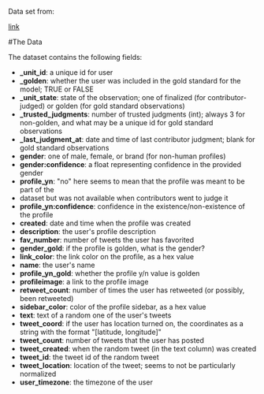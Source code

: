 Data set from:

[link](https://www.kaggle.com/crowdflower/twitter-user-gender-classification)

#The Data

The dataset contains the following fields:

* **_unit_id**: a unique id for user
* **_golden**: whether the user was included in the gold standard for the model; TRUE or FALSE
* **_unit_state**: state of the observation; one of finalized (for contributor-judged) or golden (for gold standard observations)
* **_trusted_judgments**: number of trusted judgments (int); always 3 for non-golden, and what may be a unique id for gold standard observations
* **_last_judgment_at**: date and time of last contributor judgment; blank for gold standard observations
* **gender**: one of male, female, or brand (for non-human profiles)
* **gender:confidence**: a float representing confidence in the provided gender
* **profile_yn**: "no" here seems to mean that the profile was meant to be part of the
* dataset but was not available when contributors went to judge it
* **profile_yn:confidence**: confidence in the existence/non-existence of the profile
* **created**: date and time when the profile was created
* **description**: the user's profile description
* **fav_number**: number of tweets the user has favorited
* **gender_gold**: if the profile is golden, what is the gender?
* **link_color**: the link color on the profile, as a hex value
* **name**: the user's name
* **profile_yn_gold**: whether the profile y/n value is golden
* **profileimage**: a link to the profile image
* **retweet_count**: number of times the user has retweeted (or possibly, been retweeted)
* **sidebar_color**: color of the profile sidebar, as a hex value
* **text**: text of a random one of the user's tweets
* **tweet_coord**: if the user has location turned on, the coordinates as a string with the format "[latitude, longitude]"
* **tweet_count**: number of tweets that the user has posted
* **tweet_created**: when the random tweet (in the text column) was created
* **tweet_id**: the tweet id of the random tweet
* **tweet_location**: location of the tweet; seems to not be particularly normalized
* **user_timezone**: the timezone of the user
